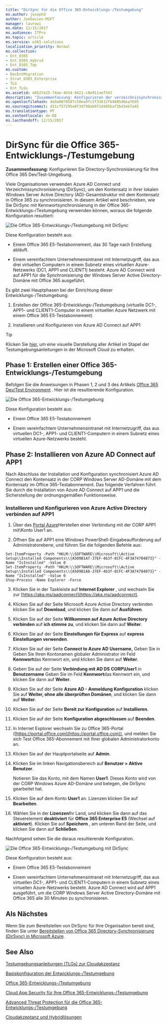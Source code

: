 ```yaml
---
title: "DirSync für die Office 365-Entwicklungs-/Testumgebung"
ms.author: josephd
author: JoeDavies-MSFT
manager: laurawi
ms.date: 12/15/2017
ms.audience: ITPro
ms.topic: article
ms.service: o365-solutions
localization_priority: Normal
ms.collection:
- Ent_O365
- Ent_O365_Hybrid
- Ent_O365_Top
ms.custom:
- DecEntMigration
- Strat_O365_Enterprise
- TLG
- Ent_TLGs
ms.assetid: e6b27e25-74ae-4b54-9421-c8e911aef543
description: "Zusammenfassung: Konfigurieren der verzeichnissynchronisierung für Ihre Office 365 Dev/Test-Umgebung."
ms.openlocfilehash: da9a0070587c50ea9fc2f33612fb4885d6eaf695
ms.sourcegitcommit: d31cf57295e8f3d798ab971d405baf3bd3eb7a45
ms.translationtype: MT
ms.contentlocale: de-DE
ms.lasthandoff: 12/15/2017
---
```

# <a name="dirsync-for-your-office-365-devtest-environment"></a>DirSync für die Office 365-Entwicklungs-/Testumgebung

 **Zusammenfassung:** Konfigurieren Sie Directory-Synchronisierung für Ihre Office 365 Dev/Test-Umgebung.
  
Viele Organisationen verwenden Azure AD Connect und Verzeichnissynchronisierung (DirSync), um den Kontensatz in ihrer lokalen Windows Server Active Directory (AD)-Gesamtstruktur mit dem Kontensatz in Office 365 zu synchronisieren. In diesem Artikel wird beschrieben, wie Sie DirSync mit Kennwortsynchronisierung in der Office 365-Entwicklungs-/Testumgebung verwenden können, woraus die folgende Konfiguration resultiert:
  
![Die Office 365-Entwicklungs-/Testumgebung mit DirSync](images/be5b37b0-f832-4878-b153-436c31546e21.png)
  
Diese Konfiguration besteht aus:  
  
- Einem Office 365 E5-Testabonnement, das 30 Tage nach Erstellung abläuft.
    
- Einem vereinfachtem Unternehmensintranet mit Internetzugriff, das aus drei virtuellen Computern in einem Subnetz eines virtuellen Azure-Netzwerks (DC1, APP1 und CLIENT1) besteht. Azure AD Connect wird auf APP1 für die Synchronisierung der Windows Server Active Directory-Domäne mit Office 365 ausgeführt.
    
Es gibt zwei Hauptphasen bei der Einrichtung dieser Entwicklungs-/Testumgebung:
  
1. Erstellen der Office 365-Entwicklungs-/Testumgebung (virtuelle DC1-, APP1- und CLIENT1-Computer in einem virtuellen Azure Netzwerk mit einem Office 365 E5-Testabonnement)
    
2. Installieren und Konfigurieren von Azure AD Connect auf APP1
    
> [!TIP]
> Klicken Sie [hier](http://aka.ms/catlgstack), um eine visuelle Darstellung aller Artikel im Stapel der Testumgebungsanleitungen in der Microsoft Cloud zu erhalten.
  
## <a name="phase-1-create-an-office-365-devtest-environment"></a>Phase 1: Erstellen einer Office 365-Entwicklungs-/Testumgebung

Befolgen Sie die Anweisungen in Phasen 1, 2 und 3 des Artikels [Office 365 Dev/Test Environment](office-365-dev-test-environment.md) . Hier ist die resultierende Konfiguration.
  
![Die Office 365-Entwicklungs-/Testumgebung](images/48fb91aa-09b0-4020-a496-a8253920c45d.png)
  
Diese Konfiguration besteht aus:  
  
- Einem Office 365 E5-Testabonnement
    
- Einem vereinfachtem Unternehmensintranet mit Internetzugriff, das aus virtuellen DC1-, APP1- und CLIENT1-Computern in einem Subnetz eines virtuellen Azure-Netzwerks besteht.
    
## <a name="phase-2-install-azure-ad-connect-on-app1"></a>Phase 2: Installieren von Azure AD Connect auf APP1

Nach Abschluss der Installation und Konfiguration synchronisiert Azure AD Connect den Kontensatz in der CORP Windows Server AD-Domäne mit dem Kontensatz im Office 365-Testabonnement. Das folgende Verfahren führt Sie durch die Installation von Azure AD Connect auf APP1 und die Sicherstellung der ordnungsgemäßen Funktionsweise.
  
### <a name="install-and-configure-azure-ad-connect-on-app1"></a>Installieren und Konfigurieren von Azure Active Directory verbinden auf APP1

1. Über das [Portal Azure](https://portal.azure.com)Herstellen einer Verbindung mit der CORP APP1 mit\\Konto User1 an.
    
2. Öffnen Sie auf APP1 eine Windows PowerShell-Eingabeaufforderung auf Administratorebene, und führen Sie die folgenden Befehle aus:
    
  ```
  Set-ItemProperty -Path "HKLM:\\SOFTWARE\\Microsoft\\Active Setup\\Installed Components\\{A509B1A7-37EF-4b3f-8CFC-4F3A74704073}" -Name "IsInstalled" -Value 0
Set-ItemProperty -Path "HKLM:\\SOFTWARE\\Microsoft\\Active Setup\\Installed Components\\{A509B1A8-37EF-4b3f-8CFC-4F3A74704073}" -Name "IsInstalled" -Value 0
Stop-Process -Name Explorer -Force

  ```

3. Klicken Sie in der Taskleiste auf **Internet Explorer** , und wechseln Sie zur [https://aka.ms/aadconnect](https://aka.ms/aadconnect).
    
4. Klicken Sie auf der Seite Microsoft Azure Active Directory verbinden klicken Sie auf **Download**, und klicken Sie dann auf **Ausführen**.
    
5. Klicken Sie auf der Seite **Willkommen auf Azure Active Directory verbinden** auf **ich stimme zu**, und klicken Sie dann auf **Weiter**.
    
6. Klicken Sie auf der Seite **Einstellungen für Express** auf **express Einstellungen verwenden**.
    
7. Klicken Sie auf der Seite **Connect to Azure AD** **Username,** Geben Sie in Geben Sie Ihren Kontonamen globaler Administrator im Feld **Kennwort**das Kennwort ein, und klicken Sie dann auf **Weiter**.
    
8. Geben Sie auf der Seite **Verbindung mit AD DS** **CORP\\User1** in **Benutzername** Geben Sie im Feld **Kennwort**das Kennwort ein, und klicken Sie dann auf **Weiter**.
    
9. Klicken Sie auf der Seite **Azure AD - Anmeldung Konfiguration** klicken Sie auf **Weiter, ohne alle überprüften Domänen**, und klicken Sie dann auf **Weiter**.
    
10. Klicken Sie auf der Seite **Bereit zur Konfiguration** auf **Installieren**.
    
11. Klicken Sie auf der Seite **Konfiguration abgeschlossen** auf **Beenden**.
    
12. In Internet Explorer wechseln Sie zu Office 365-Portal ([https://portal.office.com](https://portal.office.com)), und melden Sie sich Test Office 365-Abonnement mit Ihrer globalen Administratorkonto an.
    
13. Klicken Sie auf der Hauptportalseite auf **Admin**.
    
14. Klicken Sie im linken Navigationsbereich auf **Benutzer > Aktive Benutzer**.
    
    Notieren Sie das Konto, mit dem Namen **User1**. Dieses Konto wird von der CORP Windows Azure AD-Domäne und belegen, die DirSync gearbeitet hat.
    
15. Klicken Sie auf dem Konto **User1** an. Lizenzen klicken Sie auf **Bearbeiten**.
    
16. Wählen Sie in der **Lizenzen**Ihr Land, und klicken Sie dann auf das Steuerelement **deaktiviert** für **Office 365 Enterprise E5** (Wechsel auf **aktiviert**). Klicken Sie auf **Speichern** , am unteren Rand der Seite, und klicken Sie dann auf **Schließen**.
    
Nachfolgend sehen Sie die daraus resultierende Konfiguration.
  
![Die Office 365-Entwicklungs-/Testumgebung mit DirSync](images/be5b37b0-f832-4878-b153-436c31546e21.png)
  
Diese Konfiguration besteht aus:  
  
- Einem Office 365 E5-Testabonnement
    
- Einem vereinfachtem Unternehmensintranet mit Internetzugriff, das aus virtuellen DC1-, APP1- und CLIENT1-Computern in einem Subnetz eines virtuellen Azure-Netzwerks besteht. Azure AD Connect wird auf APP1 ausgeführt, um die CORP Windows Server Active Directory-Domäne mit Office 365 alle 30 Minuten zu synchronisieren.
    
## <a name="next-step"></a>Als Nächstes

Wenn Sie zum Bereitstellen von DirSync für Ihre Organisation bereit sind, finden Sie unter [Bereitstellen von Office 365 Directory-Synchronisierung (DirSync) in Microsoft Azure](deploy-office-365-directory-synchronization-dirsync-in-microsoft-azure.md).

## <a name="see-also"></a>See Also

[Testumgebungsanleitungen (TLGs) zur Cloudakzeptanz](cloud-adoption-test-lab-guides-tlgs.md)
  
[Basiskonfiguration der Entwicklungs-/Testumgebung](base-configuration-dev-test-environment.md)
  
[Office 365-Entwicklungs-/Testumgebung](office-365-dev-test-environment.md)
  
[Cloud App Security für Ihre Office 365-Entwicklungs-/Testumgebung](cloud-app-security-for-your-office-365-dev-test-environment.md)
  
[Advanced Threat Protection für die Office 365-Entwicklungs-/Testumgebung](advanced-threat-protection-for-your-office-365-dev-test-environment.md)
  
[Cloudakzeptanz und Hybridlösungen](cloud-adoption-and-hybrid-solutions.md)




